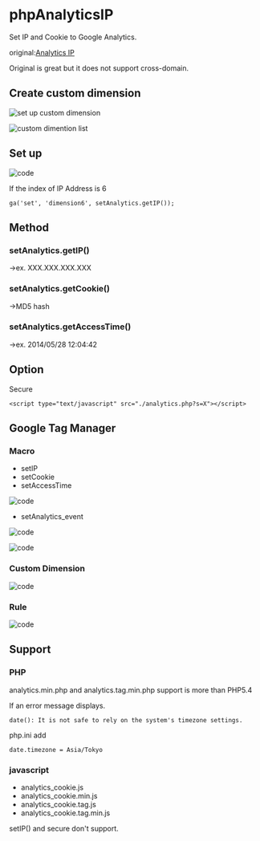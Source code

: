 phpAnalyticsIP
==============

Set IP and Cookie to Google Analytics.

original:<a href="http://lfll.blog73.fc2.com/blog-entry-258.html" target="_blank">Analytics IP</a>

Original is great but it does not support cross-domain.

## Create custom dimension
![set up custom dimension](https://raw.github.com/wiki/tanshio/phpAnalyticsIP/img/custom_dimension.png)

![custom dimention list](https://raw.github.com/wiki/tanshio/phpAnalyticsIP/img/Google_Analytics.png)

## Set up 
![code](https://raw.github.com/wiki/tanshio/phpAnalyticsIP/img/analytics.png)

If  the index of IP Address is 6
```
ga('set', 'dimension6', setAnalytics.getIP());
```

## Method

### setAnalytics.getIP()

→ex. XXX.XXX.XXX.XXX

### setAnalytics.getCookie()

→MD5 hash

### setAnalytics.getAccessTime()

→ex. 2014/05/28 12:04:42

## Option

Secure
```
<script type="text/javascript" src="./analytics.php?s=X"></script>
```

## Google Tag Manager



### Macro

- setIP
- setCookie
- setAccessTime

![code](https://raw.github.com/wiki/tanshio/phpAnalyticsIP/img/Google_Tag_Manager_macro.png)

- setAnalytics_event

![code](https://raw.github.com/wiki/tanshio/phpAnalyticsIP/img/Google_Tag_Manager_event.png)





![code](https://raw.github.com/wiki/tanshio/phpAnalyticsIP/img/Google_Tag_Manager_ok.png)

### Custom Dimension

![code](https://raw.github.com/wiki/tanshio/phpAnalyticsIP/img/Google_Tag_Manager.png)

### Rule

![code](https://raw.github.com/wiki/tanshio/phpAnalyticsIP/img/Google_Tag_Manager_custom.png)

## Support

### PHP
analytics.min.php and  analytics.tag.min.php support is more than PHP5.4

If an error message displays.
```
date(): It is not safe to rely on the system's timezone settings.
```

php.ini add 
```
date.timezone = Asia/Tokyo
```

### javascript

- analytics_cookie.js
- analytics_cookie.min.js
- analytics_cookie.tag.js
- analytics_cookie.tag.min.js

setIP() and secure don't support.
